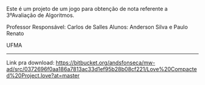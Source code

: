 Este é um projeto de um jogo para obtenção de nota referente a 3ºAvaliação de Algoritmos.

Professor Responsável: Carlos de Salles
Alunos: Anderson Silva e Paulo Renato

UFMA

--------------------------------------------------------------

Link pra download: https://bitbucket.org/andsfonseca/mw-ad/src/0372696f0aa186a7813ac33d1ef95b28b08cf221/Love%20Compacted%20Project.love?at=master